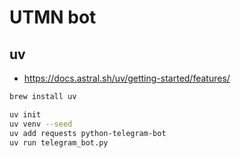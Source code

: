 # UTMN bot

## uv

- https://docs.astral.sh/uv/getting-started/features/

```sh
brew install uv

uv init
uv venv --seed
uv add requests python-telegram-bot
uv run telegram_bot.py
```
